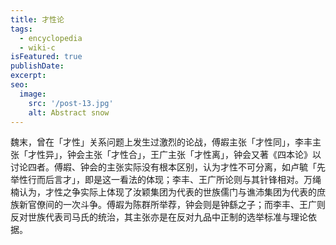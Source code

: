 ```yaml
---
title: 才性论
tags:
  - encyclopedia
  - wiki-c
isFeatured: true
publishDate: 
excerpt: 
seo:
  image:
    src: '/post-13.jpg'
    alt: Abstract snow
---
```


魏末，曾在「才性」关系问题上发生过激烈的论战，傅嘏主张「才性同」，李丰主张「才性异」，钟会主张「才性合」，王广主张「才性离」，钟会又著《四本论》以讨论四者。傅嘏、钟会的主张实际没有根本区别，认为才性不可分离，如卢毓「先举性行而后言才」，即是这一看法的体现；李丰、王广所论则与其针锋相对。万绳楠认为，才性之争实际上体现了汝颖集团为代表的世族儒门与谯沛集团为代表的庶族新官僚间的一次斗争。傅嘏为陈群所举荐，钟会则是钟繇之子；而李丰、王广则反对世族代表司马氏的统治，其主张亦是在反对九品中正制的选举标准与理论依据。
